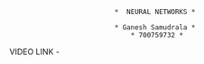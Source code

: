                               *  NEURAL NETWORKS *

                              * Ganesh Samudrala *
                                  * 700759732 *
 
VIDEO LINK - 


